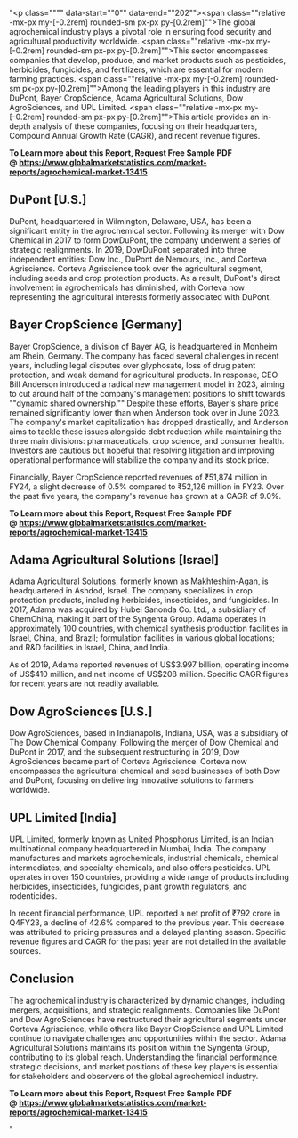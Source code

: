 "<p class="""" data-start=""0"" data-end=""202""><span class=""relative -mx-px my-[-0.2rem] rounded-sm px-px py-[0.2rem]"">The global agrochemical industry plays a pivotal role in ensuring food security and agricultural productivity worldwide.</span> <span class=""relative -mx-px my-[-0.2rem] rounded-sm px-px py-[0.2rem]"">This sector encompasses companies that develop, produce, and market products such as pesticides, herbicides, fungicides, and fertilizers, which are essential for modern farming practices.</span> <span class=""relative -mx-px my-[-0.2rem] rounded-sm px-px py-[0.2rem]"">Among the leading players in this industry are DuPont, Bayer CropScience, Adama Agricultural Solutions, Dow AgroSciences, and UPL Limited.</span> <span class=""relative -mx-px my-[-0.2rem] rounded-sm px-px py-[0.2rem]"">This article provides an in-depth analysis of these companies, focusing on their headquarters, Compound Annual Growth Rate (CAGR), and recent revenue figures.</span></p>
<p class="""" data-start=""0"" data-end=""202""><strong>To Learn more about this Report, Request Free Sample PDF @&nbsp;<a href=""https://www.globalmarketstatistics.com/market-reports/agrochemical-market-13415"">https://www.globalmarketstatistics.com/market-reports/agrochemical-market-13415</a></strong></p>
<h2 class="""" data-start=""204"" data-end=""220"">DuPont [U.S.]</h2>
<p class="""" data-start=""222"" data-end=""457""><span class=""relative -mx-px my-[-0.2rem] rounded-sm px-px py-[0.2rem]"">DuPont, headquartered in Wilmington, Delaware, USA, has been a significant entity in the agrochemical sector.</span> <span class=""relative -mx-px my-[-0.2rem] rounded-sm px-px py-[0.2rem]"">Following its merger with Dow Chemical in 2017 to form DowDuPont, the company underwent a series of strategic realignments.</span> <span class=""relative -mx-px my-[-0.2rem] rounded-sm px-px py-[0.2rem]"">In 2019, DowDuPont separated into three independent entities: Dow Inc., DuPont de Nemours, Inc., and Corteva Agriscience.</span> <span class=""relative -mx-px my-[-0.2rem] rounded-sm px-px py-[0.2rem]"">Corteva Agriscience took over the agricultural segment, including seeds and crop protection products.</span> <span class=""relative -mx-px my-[-0.2rem] rounded-sm px-px py-[0.2rem]"">As a result, DuPont's direct involvement in agrochemicals has diminished, with Corteva now representing the agricultural interests formerly associated with DuPont.</span></p>
<h2 class="""" data-start=""459"" data-end=""489"">Bayer CropScience [Germany]</h2>
<p class="""" data-start=""491"" data-end=""816""><span class=""relative -mx-px my-[-0.2rem] rounded-sm px-px py-[0.2rem]"">Bayer CropScience, a division of Bayer AG, is headquartered in Monheim am Rhein, Germany.</span> <span class=""relative -mx-px my-[-0.2rem] rounded-sm px-px py-[0.2rem]"">The company has faced several challenges in recent years, including legal disputes over glyphosate, loss of drug patent protection, and weak demand for agricultural products.</span> <span class=""relative -mx-px my-[-0.2rem] rounded-sm px-px py-[0.2rem]"">In response, CEO Bill Anderson introduced a radical new management model in 2023, aiming to cut around half of the company's management positions to shift towards ""dynamic shared ownership.""</span> <span class=""relative -mx-px my-[-0.2rem] rounded-sm px-px py-[0.2rem]"">Despite these efforts, Bayer's share price remained significantly lower than when Anderson took over in June 2023.</span> <span class=""relative -mx-px my-[-0.2rem] rounded-sm px-px py-[0.2rem]"">The company's market capitalization has dropped drastically, and Anderson aims to tackle these issues alongside debt reduction while maintaining the three main divisions: pharmaceuticals, crop science, and consumer health.</span> <span class=""relative -mx-px my-[-0.2rem] rounded-sm px-px py-[0.2rem]"">Investors are cautious but hopeful that resolving litigation and improving operational performance will stabilize the company and its stock price.</span> </p>
<p class="""" data-start=""818"" data-end=""983""><span class=""relative -mx-px my-[-0.2rem] rounded-sm px-px py-[0.2rem]"">Financially, Bayer CropScience reported revenues of ₹51,874 million in FY24, a slight decrease of 0.5% compared to ₹52,126 million in FY23.</span> <span class=""relative -mx-px my-[-0.2rem] rounded-sm px-px py-[0.2rem]"">Over the past five years, the company's revenue has grown at a CAGR of 9.0%.</span></p>
<p class="""" data-start=""818"" data-end=""983""><strong><span class=""relative -mx-px my-[-0.2rem] rounded-sm px-px py-[0.2rem]"">To Learn more about this Report, Request Free Sample PDF @&nbsp;<a href=""https://www.globalmarketstatistics.com/market-reports/agrochemical-market-13415"">https://www.globalmarketstatistics.com/market-reports/agrochemical-market-13415</a></span></strong></p>
<h2 class="""" data-start=""985"" data-end=""1025"">Adama Agricultural Solutions [Israel]</h2>
<p class="""" data-start=""1027"" data-end=""1272""><span class=""relative -mx-px my-[-0.2rem] rounded-sm px-px py-[0.2rem]"">Adama Agricultural Solutions, formerly known as Makhteshim-Agan, is headquartered in Ashdod, Israel.</span> <span class=""relative -mx-px my-[-0.2rem] rounded-sm px-px py-[0.2rem]"">The company specializes in crop protection products, including herbicides, insecticides, and fungicides.</span> <span class=""relative -mx-px my-[-0.2rem] rounded-sm px-px py-[0.2rem]"">In 2017, Adama was acquired by Hubei Sanonda Co. Ltd., a subsidiary of ChemChina, making it part of the Syngenta Group.</span> <span class=""relative -mx-px my-[-0.2rem] rounded-sm px-px py-[0.2rem]"">Adama operates in approximately 100 countries, with chemical synthesis production facilities in Israel, China, and Brazil; formulation facilities in various global locations; and R&amp;D facilities in Israel, China, and India.</span></p>
<p class="""" data-start=""1274"" data-end=""1399""><span class=""relative -mx-px my-[-0.2rem] rounded-sm px-px py-[0.2rem]"">As of 2019, Adama reported revenues of US$3.997 billion, operating income of US$410 million, and net income of US$208 million.</span> <span class=""relative -mx-px my-[-0.2rem] rounded-sm px-px py-[0.2rem]"">Specific CAGR figures for recent years are not readily available.</span></p>
<h2 class="""" data-start=""1401"" data-end=""1427"">Dow AgroSciences [U.S.]</h2>
<p class="""" data-start=""1429"" data-end=""1594""><span class=""relative -mx-px my-[-0.2rem] rounded-sm px-px py-[0.2rem]"">Dow AgroSciences, based in Indianapolis, Indiana, USA, was a subsidiary of The Dow Chemical Company.</span> <span class=""relative -mx-px my-[-0.2rem] rounded-sm px-px py-[0.2rem]"">Following the merger of Dow Chemical and DuPont in 2017, and the subsequent restructuring in 2019, Dow AgroSciences became part of Corteva Agriscience.</span> <span class=""relative -mx-px my-[-0.2rem] rounded-sm px-px py-[0.2rem]"">Corteva now encompasses the agricultural chemical and seed businesses of both Dow and DuPont, focusing on delivering innovative solutions to farmers worldwide.</span></p>
<h2 class="""" data-start=""1596"" data-end=""1618"">UPL Limited [India]</h2>
<p class="""" data-start=""1620"" data-end=""1825""><span class=""relative -mx-px my-[-0.2rem] rounded-sm px-px py-[0.2rem]"">UPL Limited, formerly known as United Phosphorus Limited, is an Indian multinational company headquartered in Mumbai, India.</span> <span class=""relative -mx-px my-[-0.2rem] rounded-sm px-px py-[0.2rem]"">The company manufactures and markets agrochemicals, industrial chemicals, chemical intermediates, and specialty chemicals, and also offers pesticides.</span> <span class=""relative -mx-px my-[-0.2rem] rounded-sm px-px py-[0.2rem]"">UPL operates in over 150 countries, providing a wide range of products including herbicides, insecticides, fungicides, plant growth regulators, and rodenticides.</span></p>
<p class="""" data-start=""1827"" data-end=""1992""><span class=""relative -mx-px my-[-0.2rem] rounded-sm px-px py-[0.2rem]"">In recent financial performance, UPL reported a net profit of ₹792 crore in Q4FY23, a decline of 42.6% compared to the previous year.</span> <span class=""relative -mx-px my-[-0.2rem] rounded-sm px-px py-[0.2rem]"">This decrease was attributed to pricing pressures and a delayed planting season.</span> <span class=""relative -mx-px my-[-0.2rem] rounded-sm px-px py-[0.2rem]"">Specific revenue figures and CAGR for the past year are not detailed in the available sources.</span></p>
<h2 class="""" data-start=""1994"" data-end=""2007"">Conclusion</h2>
<p class="""" data-start=""2009"" data-end=""2214""><span class=""relative -mx-px my-[-0.2rem] rounded-sm px-px py-[0.2rem]"">The agrochemical industry is characterized by dynamic changes, including mergers, acquisitions, and strategic realignments.</span> <span class=""relative -mx-px my-[-0.2rem] rounded-sm px-px py-[0.2rem]"">Companies like DuPont and Dow AgroSciences have restructured their agricultural segments under Corteva Agriscience, while others like Bayer CropScience and UPL Limited continue to navigate challenges and opportunities within the sector.</span> <span class=""relative -mx-px my-[-0.2rem] rounded-sm px-px py-[0.2rem]"">Adama Agricultural Solutions maintains its position within the Syngenta Group, contributing to its global reach.</span> <span class=""relative -mx-px my-[-0.2rem] rounded-sm px-px py-[0.2rem]"">Understanding the financial performance, strategic decisions, and market positions of these key players is essential for stakeholders and observers of the global agrochemical industry.</span></p>
<p class="""" data-start=""2009"" data-end=""2214""><span class=""relative -mx-px my-[-0.2rem] rounded-sm px-px py-[0.2rem]""><strong>To Learn more about this Report, Request Free Sample PDF @&nbsp;<a href=""https://www.globalmarketstatistics.com/market-reports/agrochemical-market-13415"">https://www.globalmarketstatistics.com/market-reports/agrochemical-market-13415</a></strong></span></p>"
